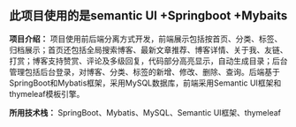 ## 此项目使用的是semantic UI +Springboot +Mybaits


**项目介绍：** 项目使用前后端分离方式开发，前端展示包括按首页、分类、标签、归档展示；首页还包括全局搜索博客、最新文章推荐、博客详情、关于我、友链、打赏；博客支持赞赏、评论及多级回复，代码部分高亮显示，自动生成目录；后台管理包括后台登录，对博客、分类、标签的新增、修改、删除、查询。后端基于SpringBoot和Mybatis框架，采用MySQL数据库，前端采用Semantic UI框架和thymeleaf模板引擎。

**所用技术栈：** SpringBoot、Mybatis、MySQL、Semantic UI框架、thymeleaf


